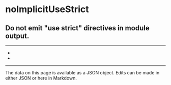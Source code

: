 <!-- Important! Do not modify comment blocks. They are necessary for the transformer to work properly -->

<!-- title -->
# noImplicitUseStrict

<!-- shortDescription -->
Do not emit "use strict" directives in module output.
---

<!-- extendedDescription -->

---

<!-- references -->
- []()
- []()
---

<!-- footer -->
The data on this page is available as a JSON object. Edits can be made in either JSON or here in Markdown.

